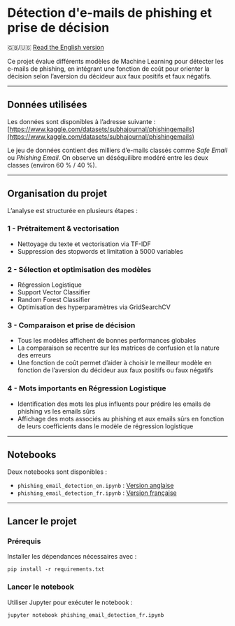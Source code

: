 # Détection d'e-mails de phishing et prise de décision

🇬🇧/🇺🇸 [Read the English version](README.md)

Ce projet évalue différents modèles de Machine Learning pour détecter les e-mails de phishing, en intégrant une fonction de coût pour orienter la décision selon l’aversion du décideur aux faux positifs et faux négatifs.

---

## Données utilisées

Les données sont disponibles à l’adresse suivante :  
[https://www.kaggle.com/datasets/subhajournal/phishingemails](https://www.kaggle.com/datasets/subhajournal/phishingemails)

Le jeu de données contient des milliers d’e-mails classés comme *Safe Email* ou *Phishing Email*. On observe un déséquilibre modéré entre les deux classes (environ 60 % / 40 %).

---

## Organisation du projet

L’analyse est structurée en plusieurs étapes :

### 1 - Prétraitement & vectorisation

- Nettoyage du texte et vectorisation via TF-IDF  
- Suppression des stopwords et limitation à 5000 variables  

### 2 - Sélection et optimisation des modèles

- Régression Logistique  
- Support Vector Classifier  
- Random Forest Classifier  
- Optimisation des hyperparamètres via GridSearchCV  

### 3 - Comparaison et prise de décision

- Tous les modèles affichent de bonnes performances globales  
- La comparaison se recentre sur les matrices de confusion et la nature des erreurs  
- Une fonction de coût permet d’aider à choisir le meilleur modèle en fonction de l’aversion du décideur aux faux positifs ou faux négatifs  

### 4 - Mots importants en Régression Logistique

- Identification des mots les plus influents pour prédire les emails de phishing vs les emails sûrs
- Affichage des mots associés au phishing et aux emails sûrs en fonction de leurs coefficients dans le modèle de régression logistique

---

## Notebooks

Deux notebooks sont disponibles :

* `phishing_email_detection_en.ipynb` : [Version anglaise](phishing_email_detection_en.ipynb)  
* `phishing_email_detection_fr.ipynb` : [Version française](phishing_email_detection_fr.ipynb)  

---

## Lancer le projet

### Prérequis

Installer les dépendances nécessaires avec :

```pip install -r requirements.txt```

### Lancer le notebook

Utiliser Jupyter pour exécuter le notebook :

```jupyter notebook phishing_email_detection_fr.ipynb```
